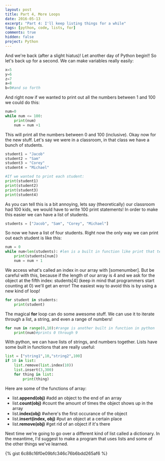 ```yaml
---
layout: post
title: Part 4, More Loops
date: 2016-05-13
excerpt: "Part 4: I'll keep listing things for a while"
tags: [python, code, lists, for]
comments: true
hidden: false
project: Python
---
```


And we're back (after a slight hiatus)! Let another day of Python begin!!
So let's back up for a second. We can make variables really easily:

~~~ python
x=5
y=6
z=7
a=8
b=9#and so forth
~~~

And right now if we wanted to print out all the numbers between 1 and 100 we could do this:

~~~ python
num=0
while num <= 100:
    print(num)
    num = num +1
~~~

This will print all the numbers between 0 and 100 (inclusive). Okay now for the new stuff. Let's say we were in a classroom, in that class we have a bunch of students.

~~~ python
student1 = "Jacob"
student2 = "Sam"
student3 = "Corey"
student4 = "Michael"

#If we wanted to print each student:
print(student1)
print(student2)
print(student3)
print(student4)
~~~

As you can tell this is a bit annoying, lets say (theoretically) our classroom had 100 kids, we would have to write 100 print statements! In order to make this easier we can have a list of students.

~~~ python
students = ["Jacob", "Sam", "Corey", "Michael"]
~~~

So now we have a list of four students. Right now the only way we can print out each student is like this:


~~~ python
num = 0
while num<len(students): #len is a built in function like print that tells us how long something is, it could be an array, a string, etc.
    print(students[num])
    num = num + 1
~~~

We access what's called an index in our array with [somenumber]. But be careful with this, because if the length of our array is 4 and we ask for the object at the fifth index: students[4] (keep in mind that programmers start counting at 0) we'll get an error! The easiest way to avoid this is by using a new kind of loop!

~~~ python
for student in students:
    print(student)
~~~

The magical **for** loop can do some awesome stuff. We can use it to iterate through a list, a string, and even a range of numbers!

~~~ python
for num in range(0,10):#range is another built in function in python
    print(num)#prints 0 through 9
~~~

With python, we can have lists of strings, and numbers together. Lists have some built in functions that are really useful:

~~~ python
list = ["string1",10,"string2",100]
if 10 in list:
    list.remove(list.index(10))
    list.insert(3,300)
    for thing in list:
        print(thing)

~~~

Here are some of the functions of array:

* list.**append(obj)** #add an object to the end of an array
* list.**count(obj)** #count the amount of times the object shows up in the array
* list.**index(obj)** #where's the first occurance of the object
* list.**insert(index, obj)** #put an object at a certain place
* list.**remove(obj)** #get rid of an object if it's there

Next time we're going to go over a different kind of list called a dictionary. In the meantime, I'd suggest to make a program that uses lists and some of the other things we've learned. 

{% gist 6c88c16f0e09bfc346c76b6bdd265af6 %}
